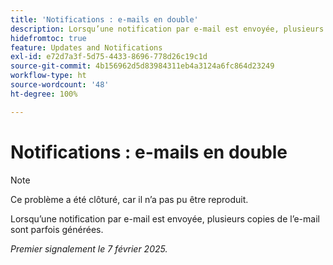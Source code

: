 ```yaml
---
title: 'Notifications : e-mails en double'
description: Lorsqu’une notification par e-mail est envoyée, plusieurs copies de l’e-mail sont parfois générées.
hidefromtoc: true
feature: Updates and Notifications
exl-id: e72d7a3f-5d75-4433-8696-778d26c19c1d
source-git-commit: 4b156962d5d83984311eb4a3124a6fc864d23249
workflow-type: ht
source-wordcount: '48'
ht-degree: 100%

---
```


# Notifications : e-mails en double

>[!NOTE]
>
>Ce problème a été clôturé, car il n’a pas pu être reproduit.

Lorsqu’une notification par e-mail est envoyée, plusieurs copies de l’e-mail sont parfois générées.

_Premier signalement le 7 février 2025._
